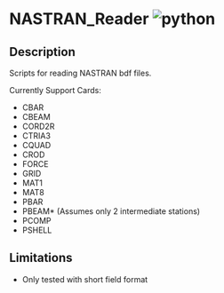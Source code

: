 # NASTRAN_Reader ![python](https://img.shields.io/badge/python-3.6+-blue)

## Description
Scripts for reading NASTRAN bdf files.

Currently Support Cards:
- CBAR
- CBEAM
- CORD2R
- CTRIA3
- CQUAD
- CROD
- FORCE
- GRID
- MAT1
- MAT8
- PBAR
- PBEAM* (Assumes only 2 intermediate stations)
- PCOMP
- PSHELL


## Limitations
- Only tested with short field format
